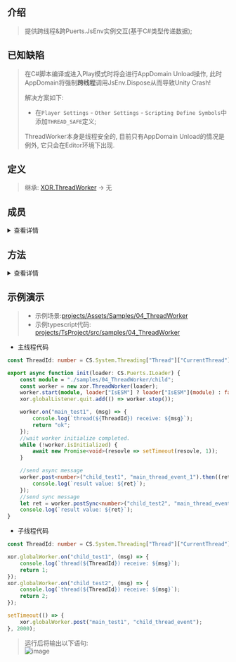 ## 介绍
> 提供跨线程&跨Puerts.JsEnv实例交互(基于C#类型传递数据);

## 已知缺陷
> 在C#脚本编译或进入Play模式时将会进行AppDomain Unload操作, 此时AppDomain将强制**跨线程**调用JsEnv.Dispose从而导致Unity Crash!
>
> 解决方案如下:
> - 在`Player Settings` - `Other Settings` - `Scripting Define Symbols`中添加`THREAD_SAFE`定义;
>
>ThreadWorker本身是线程安全的, 目前只有AppDomain Unload的情况是例外, 它只会在Editor环境下出现.

## 定义
> 继承: [XOR.ThreadWorker](../projects/Assets/XOR/Runtime/Src/Thread/ThreadWorker.cs) → 无

## 成员
<details>
<summary>查看详情</summary>

| 名称  | 描述  |
| ------------ | ------------ |
</details>

## 方法
<details>
<summary>查看详情</summary>

| 名称  | 描述  |
| ------------ | ------------ |
</details>

## 示例演示
> - 示例场景:[projects/Assets/Samples/04_ThreadWorker](../projects/Assets/Samples/04_ThreadWorker)  
> - 示例typescript代码: [projects/TsProject/src/samples/04_ThreadWorker](../projects/TsProject/src/samples/04_ThreadWorker)

- 主线程代码
```typescript
const ThreadId: number = CS.System.Threading["Thread"]["CurrentThread"]["ManagedThreadId"];

export async function init(loader: CS.Puerts.ILoader) {
    const module = "./samples/04_ThreadWorker/child";
    const worker = new xor.ThreadWorker(loader);
    worker.start(module, loader["IsESM"] ? loader["IsESM"](module) : false);
    xor.globalListener.quit.add(() => worker.stop());

    worker.on("main_test1", (msg) => {
        console.log(`thread(${ThreadId}) receive: ${msg}`);
        return "ok";
    });
    //wait worker initialize completed.
    while (!worker.isInitialized) {
        await new Promise<void>(resovle => setTimeout(resovle, 1));
    }

    //send async message
    worker.post<number>("child_test1", "main_thread_event_1").then((ret) => {
        console.log(`result value: ${ret}`);
    });
    //send sync message
    let ret = worker.postSync<number>("child_test2", "main_thread_event_2");
    console.log(`result value: ${ret}`);
}
```
- 子线程代码
```typescript
const ThreadId: number = CS.System.Threading["Thread"]["CurrentThread"]["ManagedThreadId"];

xor.globalWorker.on("child_test1", (msg) => {
    console.log(`thread(${ThreadId}) receive: ${msg}`);
    return 1;
});
xor.globalWorker.on("child_test2", (msg) => {
    console.log(`thread(${ThreadId}) receive: ${msg}`);
    return 2;
});

setTimeout(() => {
    xor.globalWorker.post("main_test1", "child_thread_event");
}, 2000);
```
> 运行后将输出以下语句:  
> ![image](https://user-images.githubusercontent.com/45587825/217461927-9e8a13fe-0195-4490-bc3e-7448a06c8ad9.png)
